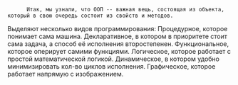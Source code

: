           Итак, мы узнали, что ООП -- важная вещь, состоящая из объекта, который в свою очередь состоит из свойств и методов. 
Выделяют несколько видов программирования: 
Процедурное, которое понимает сама машина. 
Декларативное, в котором в приоритете стоит сама задача, а способ её исполнения второстепенен. 
Функциональное, которое оперирует самими функциями. 
Логическое, которое работает с простой математической логикой. 
Динамическое, в котором удобно минимизировать кол-во циклов исполнения.
Графическое, которое работает напрямую с изображением.
